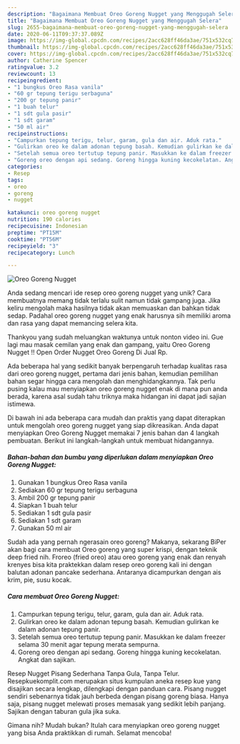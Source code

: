 ```yaml
---
description: "Bagaimana Membuat Oreo Goreng Nugget yang Menggugah Selera"
title: "Bagaimana Membuat Oreo Goreng Nugget yang Menggugah Selera"
slug: 2655-bagaimana-membuat-oreo-goreng-nugget-yang-menggugah-selera
date: 2020-06-11T09:37:37.089Z
image: https://img-global.cpcdn.com/recipes/2acc628ff46da3ae/751x532cq70/oreo-goreng-nugget-foto-resep-utama.jpg
thumbnail: https://img-global.cpcdn.com/recipes/2acc628ff46da3ae/751x532cq70/oreo-goreng-nugget-foto-resep-utama.jpg
cover: https://img-global.cpcdn.com/recipes/2acc628ff46da3ae/751x532cq70/oreo-goreng-nugget-foto-resep-utama.jpg
author: Catherine Spencer
ratingvalue: 3.2
reviewcount: 13
recipeingredient:
- "1 bungkus Oreo Rasa vanila"
- "60 gr tepung terigu serbaguna"
- "200 gr tepung panir"
- "1 buah telur"
- "1 sdt gula pasir"
- "1 sdt garam"
- "50 ml air"
recipeinstructions:
- "Campurkan tepung terigu, telur, garam, gula dan air. Aduk rata."
- "Gulirkan oreo ke dalam adonan tepung basah. Kemudian gulirkan ke dalam adonan tepung panir."
- "Setelah semua oreo tertutup tepung panir. Masukkan ke dalam freezer selama 30 menit agar tepung merata sempurna."
- "Goreng oreo dengan api sedang. Goreng hingga kuning kecokelatan. Angkat dan sajikan."
categories:
- Resep
tags:
- oreo
- goreng
- nugget

katakunci: oreo goreng nugget 
nutrition: 190 calories
recipecuisine: Indonesian
preptime: "PT15M"
cooktime: "PT56M"
recipeyield: "3"
recipecategory: Lunch

---
```



![Oreo Goreng Nugget](https://img-global.cpcdn.com/recipes/2acc628ff46da3ae/751x532cq70/oreo-goreng-nugget-foto-resep-utama.jpg)

Anda sedang mencari ide resep oreo goreng nugget yang unik? Cara membuatnya memang tidak terlalu sulit namun tidak gampang juga. Jika keliru mengolah maka hasilnya tidak akan memuaskan dan bahkan tidak sedap. Padahal oreo goreng nugget yang enak harusnya sih memiliki aroma dan rasa yang dapat memancing selera kita.

Thankyou yang sudah meluangkan waktunya untuk nonton video ini. Gue lagi mau masak cemilan yang enak dan gampang, yaitu Oreo Goreng Nugget !! Open Order Nugget Oreo Goreng Di Jual Rp.

Ada beberapa hal yang sedikit banyak berpengaruh terhadap kualitas rasa dari oreo goreng nugget, pertama dari jenis bahan, kemudian pemilihan bahan segar hingga cara mengolah dan menghidangkannya. Tak perlu pusing kalau mau menyiapkan oreo goreng nugget enak di mana pun anda berada, karena asal sudah tahu triknya maka hidangan ini dapat jadi sajian istimewa.


Di bawah ini ada beberapa cara mudah dan praktis yang dapat diterapkan untuk mengolah oreo goreng nugget yang siap dikreasikan. Anda dapat menyiapkan Oreo Goreng Nugget memakai 7 jenis bahan dan 4 langkah pembuatan. Berikut ini langkah-langkah untuk membuat hidangannya.

<!--inarticleads1-->

##### Bahan-bahan dan bumbu yang diperlukan dalam menyiapkan Oreo Goreng Nugget:

1. Gunakan 1 bungkus Oreo Rasa vanila
1. Sediakan 60 gr tepung terigu serbaguna
1. Ambil 200 gr tepung panir
1. Siapkan 1 buah telur
1. Sediakan 1 sdt gula pasir
1. Sediakan 1 sdt garam
1. Gunakan 50 ml air


Sudah ada yang pernah ngerasain oreo goreng? Makanya, sekarang BiPer akan bagi cara membuat Oreo goreng yang super krispi, dengan teknik deep fried nih. Froreo (fried oreo) atau oreo goreng yang enak dan renyah krenyes bisa kita praktekkan dalam resep oreo goreng kali ini dengan balutan adonan pancake sederhana. Antaranya dicampurkan dengan ais krim, pie, susu kocak. 

<!--inarticleads2-->

##### Cara membuat Oreo Goreng Nugget:

1. Campurkan tepung terigu, telur, garam, gula dan air. Aduk rata.
1. Gulirkan oreo ke dalam adonan tepung basah. Kemudian gulirkan ke dalam adonan tepung panir.
1. Setelah semua oreo tertutup tepung panir. Masukkan ke dalam freezer selama 30 menit agar tepung merata sempurna.
1. Goreng oreo dengan api sedang. Goreng hingga kuning kecokelatan. Angkat dan sajikan.


Resep Nugget Pisang Sederhana Tanpa Gula, Tanpa Telur. Resepkuekomplit.com merupakan situs kumpulan aneka resep kue yang disajikan secara lengkap, dilengkapi dengan panduan cara. Pisang nugget sendiri sebenarnya tidak jauh berbeda dengan pisang goreng biasa. Hanya saja, pisang nugget melewati proses memasak yang sedikit lebih panjang. Sajikan dengan taburan gula jika suka. 

Gimana nih? Mudah bukan? Itulah cara menyiapkan oreo goreng nugget yang bisa Anda praktikkan di rumah. Selamat mencoba!
